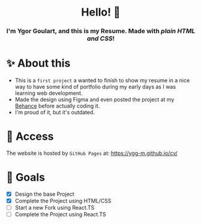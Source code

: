 <div align="center"> 
    <h1>Hello! 👋</h1>
    <h3>I'm Ygor Goulart, and this is my Resume. Made with <em>plain HTML and CSS</em>!</h3>
</div>

# ✨ About this
- This is a `first project` a wanted to finish to show my resume in a nice way to have some kind of portfolio during my early days as I was learning web development.
- Made the design using Figma and even posted the project at my [Behance](https://www.behance.net/gallery/142072593/Interactive-Resume) before actually coding it.
- I'm proud of it, but it's outdated.

# 🚀 Access
The website is hosted by `GitHub Pages` at: https://ygg-m.github.io/cv/

# 🎯 Goals
- [x] Design the base Project  
- [x] Complete the Project using HTML/CSS
- [ ] Start a new Fork using React.TS
- [ ] Complete the Project using React.TS